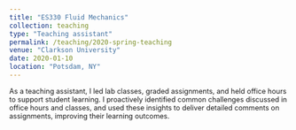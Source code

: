 ```yaml
---
title: "ES330 Fluid Mechanics"
collection: teaching
type: "Teaching assistant"
permalink: /teaching/2020-spring-teaching
venue: "Clarkson University"
date: 2020-01-10
location: "Potsdam, NY"
---
```


<span style="font-size: 0.9em;">As a teaching assistant, I led lab classes, graded assignments, and held office hours to support student learning. I proactively identified common challenges discussed in office hours and classes, and used these insights to deliver detailed comments on assignments, improving their learning outcomes.</span>
